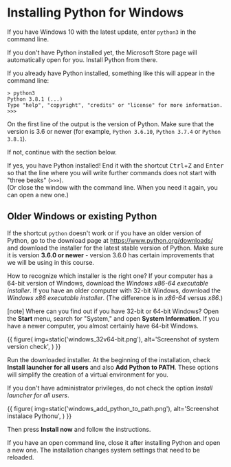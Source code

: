# Installing Python for Windows

If you have Windows 10 with the latest update, enter `python3` in the command line.

If you don't have Python installed yet, the Microsoft Store page will automatically open for you. Install Python from there.

If you already have Python installed, something like this will appear in the command line:


```plain
> python3
Python 3.8.1 (...)
Type "help", "copyright", "credits" or "license" for more information.
>>>
``` 

On the first line of the output is the version of Python. Make sure that the version is 3.6 or newer (for example, `Python 3.6.10`, `Python 3.7.4` or `Python 3.8.1`). 

If not, continue with the section below.

If yes, you have Python installed! End it with the shortcut <kbd>Ctrl</kbd>+<kbd>Z</kbd> and <kbd>Enter</kbd> so that the line where you will write further commands does not start with "three beaks" (`>>>`).
<br><!-- instructions in case the window is accidentally closed: -->
(Or close the window with the command line. When you need it again, you can open a new one.)

## Older Windows or existing Python

If the shortcut `python` doesn't work or if you have an older version of Python, go to the download page at https://www.python.org/downloads/ and download the installer for the latest stable version of Python. Make sure it is version **3.6.0 or newer** - version 3.6.0 has certain improvements that we will be using in this course.

How to recognize which installer is the right one?
If your computer has a 64-bit version of Windows,
download the *Windows x86-64 executable installer*.
If you have an older computer with 32-bit Windows,
download the *Windows x86 executable installer*.
(The difference is in *x86-64* versus *x86*.)

[note]
Where can you find out if you have 32-bit or 64-bit Windows? Open the **Start** menu, search for "System," and open **System Information**. If you have a newer computer, you almost certainly have 64-bit Windows.

{{ figure(
    img=static('windows_32v64-bit.png'),
    alt='Screenshot of system version check',
) }}

Run the downloaded installer. At the beginning of the installation, check **Install launcher for all users** and also **Add Python to PATH**. These options will simplify the creation of a virtual environment for you.

If you don't have administrator privileges, do not check the option *Install launcher for all users*.

{{ figure( img=static('windows_add_python_to_path.png'), alt='Screenshot instalace Pythonu', ) }}

Then press **Install now** and follow the instructions.

If you have an open command line, close it after installing Python and open a new one. The installation changes system settings that need to be reloaded.

